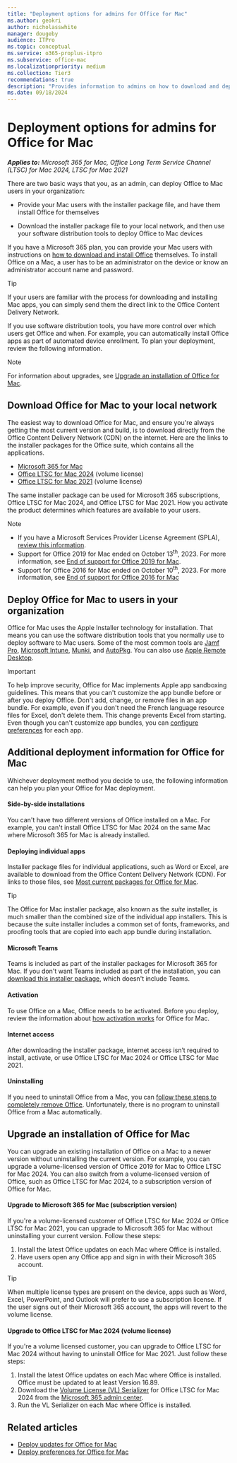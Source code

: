 ```yaml
---
title: "Deployment options for admins for Office for Mac"
ms.author: geokri
author: nicholasswhite
manager: dougeby
audience: ITPro
ms.topic: conceptual
ms.service: o365-proplus-itpro
ms.subservice: office-mac
ms.localizationpriority: medium
ms.collection: Tier3
recommendations: true
description: "Provides information to admins on how to download and deploy Office for Mac to users in their organization"
ms.date: 09/18/2024
---
```


# Deployment options for admins for Office for Mac

***Applies to:*** *Microsoft 365 for Mac, Office Long Term Service Channel (LTSC) for Mac 2024, LTSC for Mac 2021*

There are two basic ways that you, as an admin, can deploy Office to Mac users in your organization:
  
- Provide your Mac users with the installer package file, and have them install Office for themselves

- Download the installer package file to your local network, and then use your software distribution tools to deploy Office to Mac devices

If you have a Microsoft 365 plan, you can provide your Mac users with instructions on [how to download and install Office](https://support.microsoft.com/office/4414eaaf-0478-48be-9c42-23adc4716658?#InstallSteps=Install_on_a_Mac) themselves. To install Office on a Mac, a user has to be an administrator on the device or know an administrator account name and password.

> [!TIP] 
> If your users are familiar with the process for downloading and installing Mac apps, you can simply send them the direct link to the Office Content Delivery Network.
  
If you use software distribution tools, you have more control over which users get Office and when. For example, you can automatically install Office apps as part of automated device enrollment. To plan your deployment, review the following information.

> [!NOTE]
> For information about upgrades, see [Upgrade an installation of Office for Mac](#upgrade-an-installation-of-office-for-mac).
  
## Download Office for Mac to your local network

The easiest way to download Office for Mac, and ensure you're always getting the most current version and build, is to download directly from the Office Content Delivery Network (CDN) on the internet. Here are the links to the installer packages for the Office suite, which contains all the applications.

- [Microsoft 365 for Mac](https://go.microsoft.com/fwlink/p/?linkid=2009112)
- [Office LTSC for Mac 2024](https://go.microsoft.com/fwlink/p/?linkid=2244846) (volume license)
- [Office LTSC for Mac 2021](https://go.microsoft.com/fwlink/p/?linkid=2244846) (volume license)

The same installer package can be used for Microsoft 365 subscriptions, Office LTSC for Mac 2024, and Office LTSC for Mac 2021. How you activate the product determines which features are available to your users.

> [!NOTE]
> - If you have a Microsoft Services Provider License Agreement (SPLA), [review this information](/office/ltsc/2021/spla).
> - Support for Office 2019 for Mac ended on October 13<sup>th</sup>, 2023. For more information, see [End of support for Office 2019 for Mac](https://support.microsoft.com/office/f2cbba0a-0773-4b2c-b417-b20b5bb2c757).
> - Support for Office 2016 for Mac ended on October 10<sup>th</sup>, 2023. For more information, see [End of support for Office 2016 for Mac](https://support.microsoft.com/office/e944a907-bbc8-4be5-918d-a514068d0056)

## Deploy Office for Mac to users in your organization

Office for Mac uses the Apple Installer technology for installation. That means you can use the software distribution tools that you normally use to deploy software to Mac users. Some of the most common tools are [Jamf Pro](https://www.jamf.com/products/jamf-pro/), [Microsoft Intune](/mem/intune/), [Munki](https://www.munki.org/), and [AutoPkg](https://github.com/autopkg/autopkg). You can also use [Apple Remote Desktop](https://www.apple.com/remotedesktop/).
  
> [!IMPORTANT]
> To help improve security, Office for Mac implements Apple app sandboxing guidelines. This means that you can't customize the app bundle before or after you deploy Office. Don't add, change, or remove files in an app bundle. For example, even if you don't need the French language resource files for Excel, don't delete them. This change prevents Excel from starting. Even though you can't customize app bundles, you can [configure preferences](deploy-preferences-for-office-for-mac.md) for each app.
  
## Additional deployment information for Office for Mac

Whichever deployment method you decide to use, the following information can help you plan your Office for Mac deployment.
  
#### Side-by-side installations

You can't have two different versions of Office installed on a Mac. For example, you can't install Office LTSC for Mac 2024 on the same Mac where Microsoft 365 for Mac is already installed.

#### Deploying individual apps

Installer package files for individual applications, such as Word or Excel, are available to download from the Office Content Delivery Network (CDN). For links to those files, see [Most current packages for Office for Mac](/officeupdates/update-history-office-for-mac#most-current-packages-for-office-for-mac).

> [!TIP]
> The Office for Mac installer package, also known as the *suite* installer, is much smaller than the combined size of the individual app installers.
> This is because the suite installer includes a common set of fonts, frameworks, and proofing tools that are copied into each app bundle during installation. 

#### Microsoft Teams

Teams is included as part of the installer packages for Microsoft 365 for Mac. If you don't want Teams included as part of the installation, you can [download this installer package](https://go.microsoft.com/fwlink/p/?linkid=525133), which doesn't include Teams.

#### Activation

To use Office on a Mac, Office needs to be activated. Before you deploy, review the information about [how activation works](overview-of-activation-for-office-for-mac.md) for Office for Mac.

#### Internet access

After downloading the installer package, internet access isn’t required to install, activate, or use Office LTSC for Mac 2024 or Office LTSC for Mac 2021.  

#### Uninstalling

If you need to uninstall Office from a Mac, you can [follow these steps to completely remove Office](https://support.microsoft.com/office/ec3aa66e-6a76-451f-9d35-cba2e14e94c0). Unfortunately, there is no program to uninstall Office from a Mac automatically.

## Upgrade an installation of Office for Mac

You can upgrade an existing installation of Office on a Mac to a newer version without uninstalling the current version. For example, you can upgrade a volume-licensed version of Office 2019 for Mac to Office LTSC for Mac 2024. You can also switch from a volume-licensed version of Office, such as Office LTSC for Mac 2024, to a subscription version of Office for Mac.

#### Upgrade to Microsoft 365 for Mac (subscription version)

If you're a volume-licensed customer of Office LTSC for Mac 2024 or Office LTSC for Mac 2021, you can upgrade to Microsoft 365 for Mac without uninstalling your current version. Follow these steps:

1. Install the latest Office updates on each Mac where Office is installed.
2. Have users open any Office app and sign in with their Microsoft 365 account.

> [!TIP]
> When multiple license types are present on the device, apps such as Word, Excel, PowerPoint, and Outlook will prefer to use a subscription license.
> If the user signs out of their Microsoft 365 account, the apps will revert to the volume license.

#### Upgrade to Office LTSC for Mac 2024 (volume license)

If you're a volume licensed customer, you can upgrade to Office LTSC for Mac 2024 without having to uninstall Office for Mac 2021. Just follow these steps:

1. Install the latest Office updates on each Mac where Office is installed. Office must be updated to at least Version 16.89.
2. Download the [Volume License (VL) Serializer](volume-license-serializer.md) for Office LTSC for Mac 2024 from the [Microsoft 365 admin center](https://admin.microsoft.com/).
3. Run the VL Serializer on each Mac where Office is installed.

## Related articles

- [Deploy updates for Office for Mac](deploy-updates-for-office-for-mac.md)
- [Deploy preferences for Office for Mac](deploy-preferences-for-office-for-mac.md)
